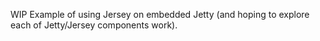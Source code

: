 WIP Example of using Jersey on embedded Jetty (and hoping to explore each of Jetty/Jersey components work).